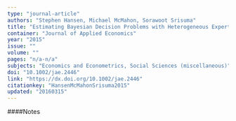 ```yaml
---
type: "journal-article"
authors: "Stephen Hansen, Michael McMahon, Sorawoot Srisuma"
title: "Estimating Bayesian Decision Problems with Heterogeneous Expertise"
container: "Journal of Applied Economics"
year: "2015"
issue: ""
volume: ""
pages: "n/a-n/a"
subjects: "Economics and Econometrics, Social Sciences (miscellaneous)"
doi: "10.1002/jae.2446"
link: "https://dx.doi.org/10.1002/jae.2446"
citationkey: "HansenMcMahonSrisuma2015"
updated: "20160315"
---
```


####Notes

